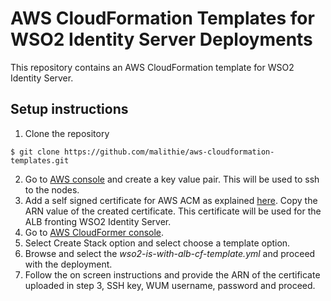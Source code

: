 # AWS CloudFormation Templates for WSO2 Identity Server Deployments

This repository contains an AWS CloudFormation template for WSO2 Identity Server.

## Setup instructions

1. Clone the repository 
  ```
  $ git clone https://github.com/malithie/aws-cloudformation-templates.git
  ```
2. Go to [AWS console](https://console.aws.amazon.com/ec2/v2/home#KeyPairs:sort=keyName) and create a key value pair. This will be used to ssh to the nodes.
3. Add a self signed certificate for AWS ACM as explained [here](https://medium.com/@chamilad/adding-a-self-signed-ssl-certificate-to-aws-acm-88a123a04301). Copy the ARN value of the created certificate. This certificate will be used for the ALB fronting WSO2 Identity Server.
4. Go to [AWS CloudFormer console](https://console.aws.amazon.com/cloudformation/home).
5. Select Create Stack option and select choose a template option.
6. Browse and select the _wso2-is-with-alb-cf-template.yml_ and proceed with the deployment.
7. Follow the on screen instructions and provide the ARN of the certificate uploaded in step 3, SSH key, WUM username, password and proceed.  
 
